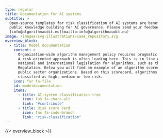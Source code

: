 ```yaml
---
type: regular
title: Documentation for AI systems
subtitle: >
  Open-source templates for risk classification of AI systems are beneficial for
  public knowledge building for AI governance. Please send your feedback to
  [info@algorithmaudit.eu](mailto:info@algorithmaudit.eu)
image: /images/svg-illustrations/case_repository.svg
overview_block:
  - title: Model documentation
    content: >
      Organization-wide algorithm management policy requires pragmatic frameworks.
      A risk-oriented approach is often leading here. This is in line with
      national and international legislation for algorithms, such as the AI
      ​​Regulation. Below you will find an example of an algorithm scorecard for
      public sector organizations. Based on this scorecard, algorithms can be
      classified as high, medium or low risk.
    icon: far fa-file
    id: modeldocumentation
    items:
      - title: AI-system classification tree
        icon: fas fa-share-alt
        link: "#contribute"
      - title: Risk score card
        icon: fas fa-code-branch
        link: "risk-classification"
---
```


{{< overview_block >}}
